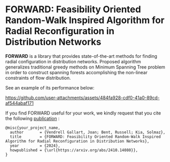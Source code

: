 # FORWARD: Feasibility Oriented Random-Walk Inspired Algorithm for Radial Reconfiguration in Distribution Networks

**FORWARD** is a library that provides state-of-the-art methods for finding radial configuration in distribution networks. 
Proposed algorithm generalizes traditional greedy methods on Minimum Spanning Tree problem in order to construct spanning
forests accomplishing the non-linear constraints of flow distribution.


See an example of its performance below:

https://github.com/user-attachments/assets/484fa928-cdf0-41a0-89cd-af544abaf171

If you find FORWARD useful for your work, we kindly request that you cite the following [publication](https://arxiv.org/abs/2410.14080) :

```
@misc{your_project_name,
  author       = {Vendrell Gallart, Joan; Bent, Russell; Kia, Solmaz},
  title        = {FORWARD: Feasibility Oriented Random-Walk Inspired Algorithm for Radial Reconfiguration in Distribution Networks},
  year         = {2024},
  howpublished = {\url{https://arxiv.org/abs/2410.14080}},
}
```
